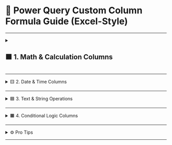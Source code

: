 # 🧠 Power Query Custom Column Formula Guide (Excel-Style)

---

<details>
<summary><h2>🟩 1. Math & Calculation Columns</h2></summary>

|  # | What You Want to Do            | Formula                                            |
| -: | ------------------------------ | -------------------------------------------------- |
| 1 | Total Amount (before discount) | `=[Qty] * [UnitPrice]`                             |
| 2 | Discount Amount                | `=[Qty] * [UnitPrice] * [Discount%] / 100`         |
| 3 | Final Price (after discount)   | `=[Qty] * [UnitPrice] * (1 - [Discount%] / 100)`   |
| 4 | Add Tax (18%)                  | `([Qty]*[UnitPrice]) * 0.18`                       |
| 5 | Format Total as ₹1,000 format  | `"₹" & Text.From(Number.Round([Qty]*[UnitPrice]))` |

</details>

---

<details>
<summary>🟨 2. Date & Time Columns</summary>

|  # | What You Want to Do                | Formula                                                                              |
| -: | ---------------------------------- | ------------------------------------------------------------------------------------ |
|  4 | Order Month Name                   | `Date.MonthName([OrderDate])`                                                        |
|  5 | Order Year                         | `Date.Year([OrderDate])`                                                             |
|  6 | Order Quarter                      | `Date.QuarterOfYear([OrderDate])`                                                    |
|  7 | Days Since Order                   | `Duration.Days(DateTime.LocalNow() - [OrderDate])`                                   |
| 23 | Days till Month End                | `Duration.Days(Date.EndOfMonth([OrderDate]) - [OrderDate])`                          |
| 24 | Days till Next Month Start         | `Duration.Days(Date.StartOfMonth(Date.AddMonths([OrderDate], 1)) - [OrderDate])`     |
| 25 | Extract Month Number (1–12)        | `Date.Month([OrderDate])`                                                            |
| 26 | Add Order Week Number              | `Date.WeekOfYear([OrderDate])`                                                       |
| 27 | Show “OLD” if Order > 180 days ago | `if Duration.Days(DateTime.LocalNow() - [OrderDate]) > 180 then "OLD" else "RECENT"` |
| 22 | Is Weekend Order                   | `let d = Date.DayOfWeek([OrderDate]) in d = 0 or d = 6`                              |
| 13 | Extract Day of Week                | `Date.DayOfWeekName([OrderDate])`                                                    |

</details>

---

<details>
<summary>🟦 3. Text & String Operations</summary>

|  # | What You Want to Do                     | Formula                                         |
| -: | --------------------------------------- | ----------------------------------------------- |
| 16 | Length of Customer Name                 | `Text.Length([Customer])`                       |
| 17 | First Letter of Product                 | `Text.Start([Product], 1)`                      |
| 18 | Make Product Name UPPERCASE             | `Text.Upper([Product])`                         |
| 19 | Make Customer Name lowercase            | `Text.Lower([Customer])`                        |
| 20 | Check if Product contains “pen”         | `Text.Contains(Text.Lower([Product]), "pen")`   |
| 21 | Remove Spaces from Customer             | `Text.Trim([Customer])`                         |
| 30 | Replace Missing Discount with 0         | `if [Discount%] = null then 0 else [Discount%]` |
| 12 | Combine Customer + Product              | `[Customer] & " - " & [Product]`                |
| 15 | Convert Date to Text (e.g. 01-Jan-2024) | `Date.ToText([OrderDate], "dd-MMM-yyyy")`       |

</details>

---

<details>
<summary>🟧 4. Conditional Logic Columns</summary>

|  # | What You Want to Do                 | Formula                                                                                             |
| -: | ----------------------------------- | --------------------------------------------------------------------------------------------------- |
|  8 | Is Bulk Order (Qty > 10)            | `if [Qty] > 10 then "Yes" else "No"`                                                                |
|  9 | Category Based on Product           | `if [Product] = "Pen" then "Stationery" else "Other"`                                               |
| 11 | Flag Order Value: High, Medium, Low | `if [Qty]*[UnitPrice] > 1000 then "High" else if [Qty]*[UnitPrice] >= 500 then "Medium" else "Low"` |
| 29 | Is Order ID Even or Odd             | `if Number.Mod([OrderID], 2) = 0 then "Even" else "Odd"`                                            |

</details>

---

<details>
<summary>⚙️ Pro Tips</summary>

| Tip # | What to Know                                                                                                             |
| ----- | ------------------------------------------------------------------------------------------------------------------------ |
| ✅     | You can nest functions just like Excel: `if condition then Text.Upper(...) else ...`                                     |
| ✅     | Use `Text.Lower(...)` when checking strings to avoid case-sensitivity errors                                             |
| ✅     | `DateTime.LocalNow()` gives current timestamp—great for aging or date difference logic                                   |
| ✅     | `Applied Steps` lets you see and debug every step—no guesswork like DAX                                                  |
| ✅     | Avoid using `New Measure` for row-by-row logic—Power Query is much better suited                                         |
| ✅     | Always rename columns clearly after adding, to make your model readable later                                            |
| ✅     | Keep transformations **clean and lean**—Power Query runs before visuals, so performance is better than DAX for row logic |

</details>

---

